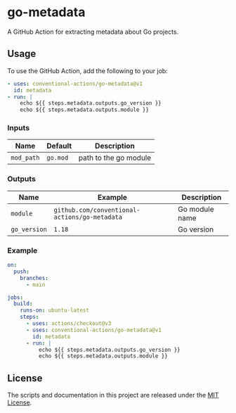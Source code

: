 # go-metadata

A GitHub Action for extracting metadata about Go projects.

## Usage

To use the GitHub Action, add the following to your job:

```yaml
- uses: conventional-actions/go-metadata@v1
  id: metadata
- run: |
    echo ${{ steps.metadata.outputs.go_version }}
    echo ${{ steps.metadata.outputs.module }}
```

### Inputs

| Name         | Default   | Description                               |
|--------------|-----------|-------------------------------------------|
| `mod_path`   | `go.mod`  | path to the go module                     |

### Outputs

| Name         | Example                                       | Description    |
|--------------|-----------------------------------------------|----------------|
| `module`     | `github.com/conventional-actions/go-metadata` | Go module name |
| `go_version` | `1.18`                                        | Go version     |

### Example

```yaml
on:
  push:
    branches:
      - main

jobs:
  build:
    runs-on: ubuntu-latest
    steps:
      - uses: actions/checkout@v3
      - uses: conventional-actions/go-metadata@v1
        id: metadata
      - run: |
          echo ${{ steps.metadata.outputs.go_version }}
          echo ${{ steps.metadata.outputs.module }}
```

## License

The scripts and documentation in this project are released under the [MIT License](LICENSE).

